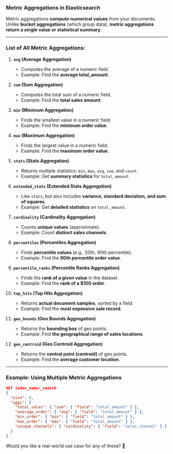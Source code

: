 ### **Metric Aggregations in Elasticsearch**

Metric aggregations **compute numerical values** from your documents. Unlike **bucket aggregations** (which group data), **metric aggregations return a single value or statistical summary**.

---

### **List of All Metric Aggregations:**

1. **`avg` (Average Aggregation)**

   - Computes the average of a numeric field.
   - Example: Find the **average total_amount**.

2. **`sum` (Sum Aggregation)**

   - Computes the total sum of a numeric field.
   - Example: Find the **total sales amount**.

3. **`min` (Minimum Aggregation)**

   - Finds the smallest value in a numeric field.
   - Example: Find the **minimum order value**.

4. **`max` (Maximum Aggregation)**

   - Finds the largest value in a numeric field.
   - Example: Find the **maximum order value**.

5. **`stats` (Stats Aggregation)**

   - Returns multiple statistics: `min`, `max`, `avg`, `sum`, and `count`.
   - Example: Get **summary statistics** for `total_amount`.

6. **`extended_stats` (Extended Stats Aggregation)**

   - Like `stats`, but also includes **variance, standard deviation, and sum of squares**.
   - Example: Get **detailed statistics** on `total_amount`.

7. **`cardinality` (Cardinality Aggregation)**

   - Counts **unique values** (approximate).
   - Example: Count **distinct sales channels**.

8. **`percentiles` (Percentiles Aggregation)**

   - Finds **percentile values** (e.g., 50th, 90th percentile).
   - Example: Find the **90th percentile order value**.

9. **`percentile_ranks` (Percentile Ranks Aggregation)**

   - Finds the **rank of a given value** in the dataset.
   - Example: Find the **rank of a $100 order**.

10. **`top_hits` (Top Hits Aggregation)**

    - Returns **actual document samples**, sorted by a field.
    - Example: Find the **most expensive sale record**.

11. **`geo_bounds` (Geo Bounds Aggregation)**

    - Returns the **bounding box** of geo points.
    - Example: Find **the geographical range of sales locations**.

12. **`geo_centroid` (Geo Centroid Aggregation)**
    - Returns the **central point (centroid)** of geo points.
    - Example: Find the **average customer location**.

---

### **Example: Using Multiple Metric Aggregations**

```json
GET index_name/_search
{
  "size": 0,
  "aggs": {
    "total_sales": { "sum": { "field": "total_amount" } },
    "average_order": { "avg": { "field": "total_amount" } },
    "min_order": { "min": { "field": "total_amount" } },
    "max_order": { "max": { "field": "total_amount" } },
    "unique_channels": { "cardinality": { "field": "sales_channel" } }
  }
}
```

Would you like a real-world use case for any of these? 🚀
